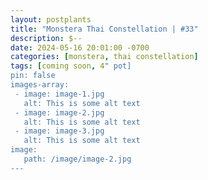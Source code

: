 ```yaml
---
layout: postplants
title: "Monstera Thai Constellation | #33"
description: $--
date: 2024-05-16 20:01:00 -0700
categories: [monstera, thai constellation]
tags: [coming soon, 4" pot]
pin: false
images-array:
 - image: image-1.jpg
   alt: This is some alt text
 - image: image-2.jpg
   alt: This is some alt text
 - image: image-3.jpg
   alt: This is some alt text
image: 
   path: /image/image-2.jpg
---
```

